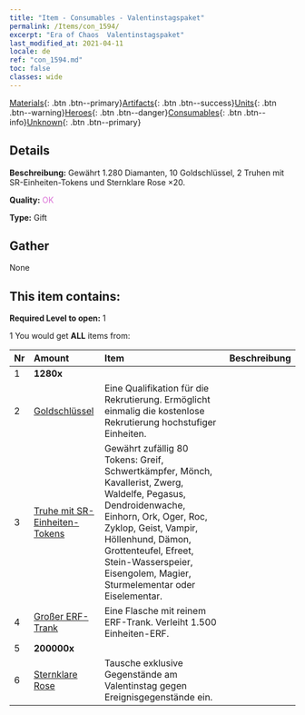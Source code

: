 ```yaml
---
title: "Item - Consumables - Valentinstagspaket"
permalink: /Items/con_1594/
excerpt: "Era of Chaos  Valentinstagspaket"
last_modified_at: 2021-04-11
locale: de
ref: "con_1594.md"
toc: false
classes: wide
---
```

 [Materials](/de/Items/){: .btn .btn--primary}[Artifacts](/de/Items/Artifacts/){: .btn .btn--success}[Units](/de/Items/Units/){: .btn .btn--warning}[Heroes](/de/Items/Heroes/){: .btn .btn--danger}[Consumables](/de/Items/Consumables/){: .btn .btn--info}[Unknown](/de/Items/Unknown/){: .btn .btn--primary}

## Details
 **Beschreibung:** Gewährt 1.280 Diamanten, 10 Goldschlüssel, 2 Truhen mit SR-Einheiten-Tokens und Sternklare Rose ×20.

 **Quality:** <span style="color: #DA70D6">OK</span>

 **Type:** Gift

## Gather

  None

## This item contains:

 **Required Level to open:** 1

 1 You would get **ALL** items  from:

  | Nr | Amount |     Item    | Beschreibung |
  |:---|:-------|:------------|:-----------:|
  | 1 |  **1280x** | <i class="fas fa-gem"/> |  | 
  | 2 | [Goldschlüssel](/de/Items/con_783/) | Eine Qualifikation für die Rekrutierung. Ermöglicht einmalig die kostenlose Rekrutierung hochstufiger Einheiten. | 
  | 3 | [Truhe mit SR-Einheiten-Tokens](/de/Items/con_1597/) | Gewährt zufällig 80 Tokens: Greif, Schwertkämpfer, Mönch, Kavallerist, Zwerg, Waldelfe, Pegasus, Dendroidenwache, Einhorn, Ork, Oger, Roc, Zyklop, Geist, Vampir, Höllenhund, Dämon, Grottenteufel, Efreet, Stein-Wasserspeier, Eisengolem, Magier, Sturmelementar oder Eiselementar. | 
  | 4 | [Großer ERF-Trank](/de/Items/con_702/) | Eine Flasche mit reinem ERF-Trank. Verleiht 1.500 Einheiten-ERF. | 
  | 5 |  **200000x** | <i class="fas fa-coins"/> |  | 
  | 6 | [Sternklare Rose](/de/Items/con_812/) | Tausche exklusive Gegenstände am Valentinstag gegen Ereignisgegenstände ein. | 
